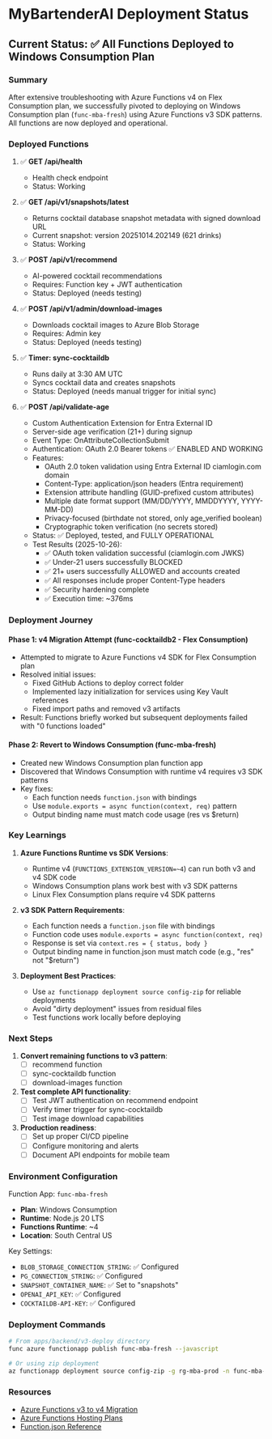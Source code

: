 # MyBartenderAI Deployment Status

## Current Status: ✅ All Functions Deployed to Windows Consumption Plan

### Summary
After extensive troubleshooting with Azure Functions v4 on Flex Consumption plan, we successfully pivoted to deploying on Windows Consumption plan (`func-mba-fresh`) using Azure Functions v3 SDK patterns. All functions are now deployed and operational.

### Deployed Functions

1. ✅ **GET /api/health**
   - Health check endpoint
   - Status: Working

2. ✅ **GET /api/v1/snapshots/latest**
   - Returns cocktail database snapshot metadata with signed download URL
   - Current snapshot: version 20251014.202149 (621 drinks)
   - Status: Working

3. ✅ **POST /api/v1/recommend**
   - AI-powered cocktail recommendations
   - Requires: Function key + JWT authentication
   - Status: Deployed (needs testing)

4. ✅ **POST /api/v1/admin/download-images**
   - Downloads cocktail images to Azure Blob Storage
   - Requires: Admin key
   - Status: Deployed (needs testing)

5. ✅ **Timer: sync-cocktaildb**
   - Runs daily at 3:30 AM UTC
   - Syncs cocktail data and creates snapshots
   - Status: Deployed (needs manual trigger for initial sync)

6. ✅ **POST /api/validate-age**
   - Custom Authentication Extension for Entra External ID
   - Server-side age verification (21+) during signup
   - Event Type: OnAttributeCollectionSubmit
   - Authentication: OAuth 2.0 Bearer tokens ✅ ENABLED AND WORKING
   - Features:
     - OAuth 2.0 token validation using Entra External ID ciamlogin.com domain
     - Content-Type: application/json headers (Entra requirement)
     - Extension attribute handling (GUID-prefixed custom attributes)
     - Multiple date format support (MM/DD/YYYY, MMDDYYYY, YYYY-MM-DD)
     - Privacy-focused (birthdate not stored, only age_verified boolean)
     - Cryptographic token verification (no secrets stored)
   - Status: ✅ Deployed, tested, and FULLY OPERATIONAL
   - Test Results (2025-10-26):
     - ✅ OAuth token validation successful (ciamlogin.com JWKS)
     - ✅ Under-21 users successfully BLOCKED
     - ✅ 21+ users successfully ALLOWED and accounts created
     - ✅ All responses include proper Content-Type headers
     - ✅ Security hardening complete
     - ✅ Execution time: ~376ms

### Deployment Journey

#### Phase 1: v4 Migration Attempt (func-cocktaildb2 - Flex Consumption)
- Attempted to migrate to Azure Functions v4 SDK for Flex Consumption plan
- Resolved initial issues:
  - Fixed GitHub Actions to deploy correct folder
  - Implemented lazy initialization for services using Key Vault references
  - Fixed import paths and removed v3 artifacts
- Result: Functions briefly worked but subsequent deployments failed with "0 functions loaded"

#### Phase 2: Revert to Windows Consumption (func-mba-fresh)
- Created new Windows Consumption plan function app
- Discovered that Windows Consumption with runtime v4 requires v3 SDK patterns
- Key fixes:
  - Each function needs `function.json` with bindings
  - Use `module.exports = async function(context, req)` pattern
  - Output binding name must match code usage (res vs $return)

### Key Learnings

1. **Azure Functions Runtime vs SDK Versions**:
   - Runtime v4 (`FUNCTIONS_EXTENSION_VERSION=~4`) can run both v3 and v4 SDK code
   - Windows Consumption plans work best with v3 SDK patterns
   - Linux Flex Consumption plans require v4 SDK patterns

2. **v3 SDK Pattern Requirements**:
   - Each function needs a `function.json` file with bindings
   - Function code uses `module.exports = async function(context, req)`
   - Response is set via `context.res = { status, body }`
   - Output binding name in function.json must match code (e.g., "res" not "$return")

3. **Deployment Best Practices**:
   - Use `az functionapp deployment source config-zip` for reliable deployments
   - Avoid "dirty deployment" issues from residual files
   - Test functions work locally before deploying

### Next Steps

1. **Convert remaining functions to v3 pattern**:
   - [ ] recommend function
   - [ ] sync-cocktaildb function  
   - [ ] download-images function

2. **Test complete API functionality**:
   - [ ] Test JWT authentication on recommend endpoint
   - [ ] Verify timer trigger for sync-cocktaildb
   - [ ] Test image download capabilities

3. **Production readiness**:
   - [ ] Set up proper CI/CD pipeline
   - [ ] Configure monitoring and alerts
   - [ ] Document API endpoints for mobile team

### Environment Configuration

Function App: `func-mba-fresh`
- **Plan**: Windows Consumption
- **Runtime**: Node.js 20 LTS
- **Functions Runtime**: ~4
- **Location**: South Central US

Key Settings:
- `BLOB_STORAGE_CONNECTION_STRING`: ✅ Configured
- `PG_CONNECTION_STRING`: ✅ Configured  
- `SNAPSHOT_CONTAINER_NAME`: ✅ Set to "snapshots"
- `OPENAI_API_KEY`: ✅ Configured
- `COCKTAILDB-API-KEY`: ✅ Configured

### Deployment Commands

```bash
# From apps/backend/v3-deploy directory
func azure functionapp publish func-mba-fresh --javascript

# Or using zip deployment
az functionapp deployment source config-zip -g rg-mba-prod -n func-mba-fresh --src deployment.zip
```

### Resources
- [Azure Functions v3 to v4 Migration](https://learn.microsoft.com/en-us/azure/azure-functions/functions-node-upgrade-v4)
- [Azure Functions Hosting Plans](https://learn.microsoft.com/en-us/azure/azure-functions/functions-scale)
- [Function.json Reference](https://learn.microsoft.com/en-us/azure/azure-functions/functions-bindings-http-webhook-trigger?tabs=javascript)